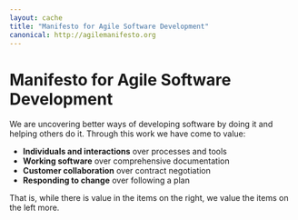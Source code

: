```yaml
---
layout: cache
title: "Manifesto for Agile Software Development"
canonical: http://agilemanifesto.org
---
```


# Manifesto for Agile Software Development

We are uncovering better ways of developing
software by doing it and helping others do it.
Through this work we have come to value:

- **Individuals and interactions** over processes and tools
- **Working software** over comprehensive documentation
- **Customer collaboration** over contract negotiation
- **Responding to change** over following a plan

That is, while there is value in the items on
the right, we value the items on the left more.
